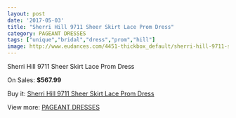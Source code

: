 ```yaml
---
layout: post
date: '2017-05-03'
title: "Sherri Hill 9711 Sheer Skirt Lace Prom Dress"
category: PAGEANT DRESSES
tags: ["unique","bridal","dress","prom","hill"]
image: http://www.eudances.com/4451-thickbox_default/sherri-hill-9711-sheer-skirt-lace-prom-dress.jpg
---
```

Sherri Hill 9711 Sheer Skirt Lace Prom Dress

On Sales: **$567.99**
<a href="https://www.eudances.com/en/pageant-dresses/1486-sherri-hill-9711-sheer-skirt-lace-prom-dress.html"><amp-img layout="responsive" width="600" height="600" src="//www.eudances.com/4451-thickbox_default/sherri-hill-9711-sheer-skirt-lace-prom-dress.jpg" alt="Sherri Hill 9711 Sheer Skirt Lace Prom Dress 0" /></a>
<a href="https://www.eudances.com/en/pageant-dresses/1486-sherri-hill-9711-sheer-skirt-lace-prom-dress.html"><amp-img layout="responsive" width="600" height="600" src="//www.eudances.com/4454-thickbox_default/sherri-hill-9711-sheer-skirt-lace-prom-dress.jpg" alt="Sherri Hill 9711 Sheer Skirt Lace Prom Dress 1" /></a>
<a href="https://www.eudances.com/en/pageant-dresses/1486-sherri-hill-9711-sheer-skirt-lace-prom-dress.html"><amp-img layout="responsive" width="600" height="600" src="//www.eudances.com/4453-thickbox_default/sherri-hill-9711-sheer-skirt-lace-prom-dress.jpg" alt="Sherri Hill 9711 Sheer Skirt Lace Prom Dress 2" /></a>
<a href="https://www.eudances.com/en/pageant-dresses/1486-sherri-hill-9711-sheer-skirt-lace-prom-dress.html"><amp-img layout="responsive" width="600" height="600" src="//www.eudances.com/4452-thickbox_default/sherri-hill-9711-sheer-skirt-lace-prom-dress.jpg" alt="Sherri Hill 9711 Sheer Skirt Lace Prom Dress 3" /></a>

Buy it: [Sherri Hill 9711 Sheer Skirt Lace Prom Dress](https://www.eudances.com/en/pageant-dresses/1486-sherri-hill-9711-sheer-skirt-lace-prom-dress.html "Sherri Hill 9711 Sheer Skirt Lace Prom Dress")

View more: [PAGEANT DRESSES](https://www.eudances.com/en/16-pageant-dresses "PAGEANT DRESSES")